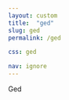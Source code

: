 ```yaml
---
layout: custom
title:  "ged"
slug: ged
permalink: /ged

css: ged

nav: ignore
---
```


<div class="name">Ged</div>

<div class="ged-wrap random">
  <img src="{{ site.baseurl }}/assets/img/ged/ged-1.jpg" alt="" title="">
  <img src="{{ site.baseurl }}/assets/img/ged/ged-3.jpg" alt="" title="">
  <img src="{{ site.baseurl }}/assets/img/ged/ged-4.jpg" alt="" title="">
  <img src="{{ site.baseurl }}/assets/img/ged/ged-5.jpg" alt="" title="">
  <img src="{{ site.baseurl }}/assets/img/ged/ged-6.jpg" alt="" title="">
  <img src="{{ site.baseurl }}/assets/img/ged/ged-7.jpg" alt="" title="">
  <img src="{{ site.baseurl }}/assets/img/ged/ged-8.jpg" alt="" title="">
  <img src="{{ site.baseurl }}/assets/img/ged/ged-9.jpg" alt="" title="">
  <img src="{{ site.baseurl }}/assets/img/ged/ged-10.jpg" alt="" title="">
  <img src="{{ site.baseurl }}/assets/img/ged/ged-11.jpg" alt="" title="">
  <img src="{{ site.baseurl }}/assets/img/ged/ged-12.jpg" alt="" title="">
  <img src="{{ site.baseurl }}/assets/img/ged/ged-13.jpg" alt="" title="">
  <img src="{{ site.baseurl }}/assets/img/ged/ged-14.jpg" alt="" title="">
  <img src="{{ site.baseurl }}/assets/img/ged/ged-15.jpg" alt="" title="">
  <img src="{{ site.baseurl }}/assets/img/ged/ged-16.jpg" alt="" title="">
  <img src="{{ site.baseurl }}/assets/img/ged/ged-17.jpg" alt="" title="">
  <img src="{{ site.baseurl }}/assets/img/ged/ged-18.jpg" alt="" title="">
  <img src="{{ site.baseurl }}/assets/img/ged/ged-19.jpg" alt="" title="">
  <img src="{{ site.baseurl }}/assets/img/ged/ged-20.jpg" alt="" title="">
</div>